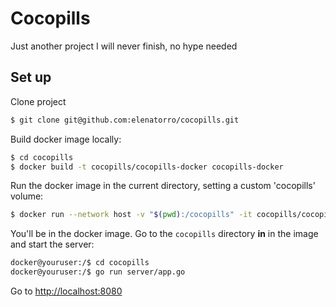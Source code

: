 # Cocopills

Just another project I will never finish, no hype needed

## Set up

Clone project

```sh
$ git clone git@github.com:elenatorro/cocopills.git
```

Build docker image locally:

```sh
$ cd cocopills
$ docker build -t cocopills/cocopills-docker cocopills-docker
```

Run the docker image in the current directory, setting a custom 'cocopills' volume:

```sh
$ docker run --network host -v "$(pwd):/cocopills" -it cocopills/cocopills-docker
```

You'll be in the docker image. Go to the `cocopills` directory **in** in the image and start the server:

```sh
docker@youruser:/$ cd cocopills
docker@youruser:/$ go run server/app.go
```

Go to [http://localhost:8080](http://localhost:8080)
